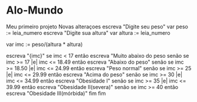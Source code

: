 # Alo-Mundo
Meu primeiro projeto
Novas alteraçoes
escreva "Digite seu peso"
var peso := leia_numero
escreva "Digite sua altura"
var altura := leia_numero

var imc := peso/(altura * altura)

escreva "{imc}"
se imc < 17 então
	escreva "Muito abaixo do peso
senão
se imc >= 17 |e| imc <= 18.49 então
    escreva "Abaixo do peso"
senão
se imc >= 18.50 |e| imc <= 24.99 então
    escreva "Peso normal"
senão
se imc >= 25 |e| imc <= 29.99 então
    escreva "Acima do peso"
senão
se imc >= 30 |e| imc <= 34.99 então
    escreva "Obesidade I"
senão
se imc >= 35 |e| imc <= 39.99 então
     escreva "Obesidade II(severa)"
senão
se imc >= 40 então
   	escreva "Obesidade III(mórbida)"
	fim
fim
